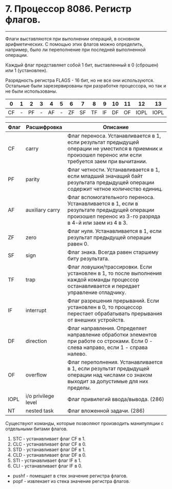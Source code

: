 # 7. Процессор 8086. Регистр флагов.

---

Флаги выставляются при выполнении операций, в основном арифметических. С помощью этих флагов можно определить, например, было ли переполнение при последней выполненной операции.

Каждый флаг представляет собой 1 бит, выставленный в 0 (сброшен) или 1 (установлен).

Разрядность регистра FLAGS - 16 бит, но не все они используются. Остальные были зарезервированы при разработке процессора, но так и не были использованы.

| 0    | 1    | 2    | 3    | 4    | 5    | 6    | 7    | 8    | 9    | 10   | 11   | 12   | 13   | 14   | 15   |
| ---- | ---- | ---- | ---- | ---- | ---- | ---- | ---- | ---- | ---- | ---- | ---- | ---- | ---- | ---- | ---- |
| CF   | -    | PF   | -    | AF   | -    | ZF   | SF   | TF   | IF   | DF   | OF   | IOPL | IOPL | NT   | -    |

| Флаг | Расшифровка         | Описание                                                     |
| ---- | ------------------- | ------------------------------------------------------------ |
| CF   | carry               | Флаг переноса. Устанавливается в 1, если результат предыдущей операции не уместился в приемник и произошел перенос или если требуется заем при вычитании. |
| PF   | parity              | Флаг четности. Устанавливается в 1, если младший значащий байт результата предыдущей операции содержит четное количество единиц. |
| AF   | auxiliary carry     | Флаг вспомогательного переноса. Устанавливается в 1, если в результате предыдущей операции произошел перенос из 3-го разряда в 4-й или заем из 4 в 3. |
| ZF   | zero                | Флаг нуля. Устанавливается в 1, если результат предыдущей операции равен 0. |
| SF   | sign                | Флаг знака. Всегда равен старшему биту результата.           |
| TF   | trap                | Флаг ловушки/трассировки. Если установлен в 1, то после выполнения каждой команды процессор останавливается и передает управление отладчику. |
| IF   | interrupt           | Флаг разрешения прерываний. Если установлен в 0, то процессор перестает обрабатывать прерывания от внешних устройств. |
| DF   | direction           | Флаг направления. Определяет направление обработки элементов при работе со строками. Если 0 - слева направо, если 1 - справа налево. |
| OF   | overflow            | Флаг переполнения. Устанавливается в 1, если результат предыдущей операции над числами со знаком выходит за допустимые для них пределы. |
| IOPL | i/o privilege level | Флаг привилегий ввода/вывода. (286)                          |
| NT   | nested task         | Флаг вложенной задачи. (286)                                 |

Существуют команды, которые позволяют производить манипуляции с отдельными битами флагов.

1. STC - устанавливает флаг CF в 1.
2. CLC - устанавливает флаг CF в 0.
3. STD - устанавливает флаг DF в 1.
4. CLD - устанавливает флаг DF в 0.
5. STI - устанавливает флаг IF в 1.
6. CLI - устанавливает флаг IF в 0.

- pushf - помещает в стек значение регистра флагов.
- popf - извлекает из стека значение регистра флагов.